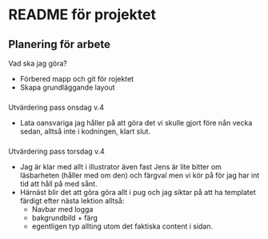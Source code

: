 # README för projektet

## Planering för arbete

Vad ska jag göra?
 * Förbered mapp och git för rojektet
 * Skapa grundläggande layout

###
Utvärdering pass onsdag v.4
* Lata oansvariga jag håller på att göra det vi skulle gjort före nån vecka sedan, alltså inte i kodningen, klart slut.

###
Utvärdering pass torsdag v.4
 * Jag är klar med allt i illustrator även fast Jens är lite bitter om läsbarheten (håller med om den) och färgval men vi kör på för jag har int tid att håll på med sånt.
 * Härnäst blir det att göra göra allt i pug och jag siktar på att ha templatet färdigt efter nästa lektion alltså:
    * Navbar med logga
    * bakgrundbild + färg
    * egentligen typ allting utom det faktiska content i sidan.